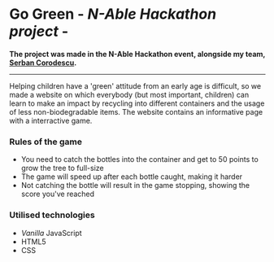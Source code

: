 # Go Green - _N-Able Hackathon project_ -


**The project was made in the N-Able Hackathon event, alongside my team, [Serban Corodescu](https://github.com/LowBudgetChaplin).**

---

Helping children have a 'green' attitude from an early age is difficult, so we made a website on which everybody (but most important, children) can learn to make an impact by recycling into different containers and the usage of less non-biodegradable items.
The website contains an informative page with a interractive game.

### Rules of the game
* You need to catch the bottles into the container and get to 50 points to grow the tree to full-size
* The game will speed up after each bottle caught, making it harder
* Not catching the bottle will result in the game stopping, showing the score you've reached


### Utilised technologies
* _Vanilla_ JavaScript
* HTML5
* CSS


